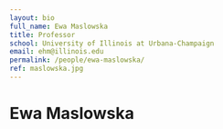 ```yaml
---
layout: bio
full_name: Ewa Maslowska
title: Professor
school: University of Illinois at Urbana-Champaign
email: ehm@illinois.edu
permalink: /people/ewa-maslowska/
ref: maslowska.jpg
---
```


# Ewa Maslowska